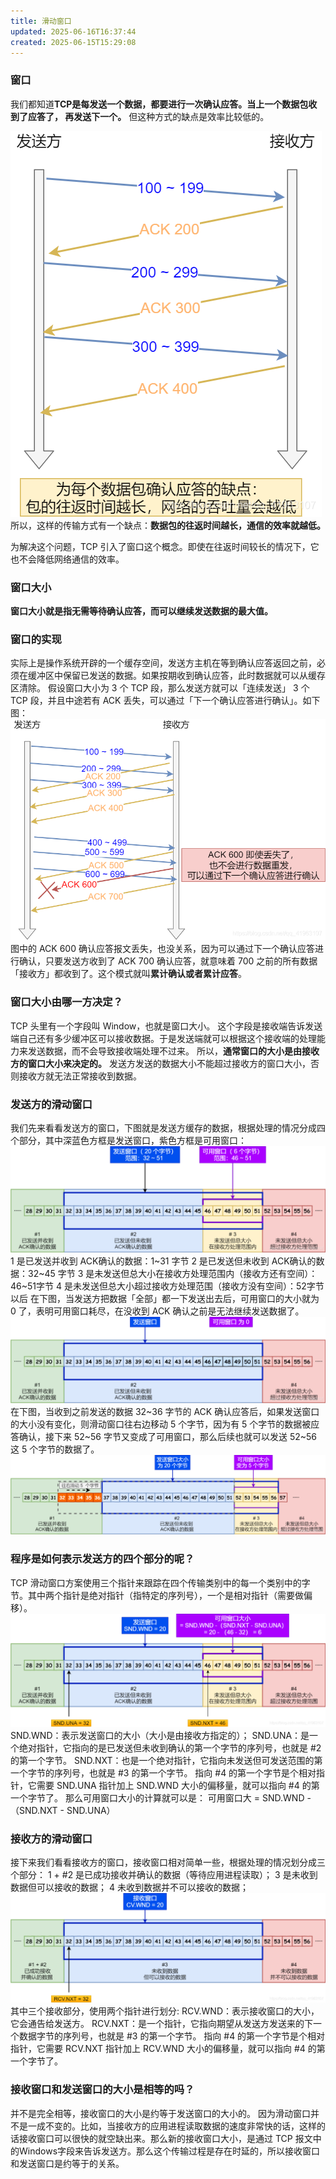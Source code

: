 ```yaml
---
title: 滑动窗口
updated: 2025-06-16T16:37:44
created: 2025-06-15T15:29:08
---
```


### 窗口
我们都知道**TCP是每发送一个数据，都要进行一次确认应答。当上一个数据包收到了应答了， 再发送下一个。**
但这种方式的缺点是效率比较低的。

![image1](../../../../resources/77c3b7fb16004c93a9fc073b2762b82f.png)
所以，这样的传输方式有一个缺点：**数据包的往返时间越长，通信的效率就越低。**

为解决这个问题，TCP 引入了窗口这个概念。即使在往返时间较长的情况下，它也不会降低网络通信的效率。
### 窗口大小
**窗口大小就是指无需等待确认应答，而可以继续发送数据的最大值。**

### 窗口的实现
实际上是操作系统开辟的一个缓存空间，发送方主机在等到确认应答返回之前，必须在缓冲区中保留已发送的数据。如果按期收到确认应答，此时数据就可以从缓存区清除。
假设窗口大小为 3 个 TCP 段，那么发送方就可以「连续发送」 3 个 TCP 段，并且中途若有 ACK 丢失，可以通过「下一个确认应答进行确认」。如下图：
![image2](../../../../resources/1239a95732a54643a7bab294195a6f5d.png)
图中的 ACK 600 确认应答报文丢失，也没关系，因为可以通过下一个确认应答进行确认，只要发送方收到了 ACK 700 确认应答，就意味着 700 之前的所有数据「接收方」都收到了。这个模式就叫**累计确认或者累计应答**。
### 窗口大小由哪一方决定？
TCP 头里有一个字段叫 Window，也就是窗口大小。
这个字段是接收端告诉发送端自己还有多少缓冲区可以接收数据。于是发送端就可以根据这个接收端的处理能力来发送数据，而不会导致接收端处理不过来。
所以，**通常窗口的大小是由接收方的窗口大小来决定的。**
发送方发送的数据大小不能超过接收方的窗口大小，否则接收方就无法正常接收到数据。
### 发送方的滑动窗口
我们先来看看发送方的窗口，下图就是发送方缓存的数据，根据处理的情况分成四个部分，其中深蓝色方框是发送窗口，紫色方框是可用窗口：
![image3](../../../../resources/d2259701c70442d4bfa3c59a9956bae3.png)
1 是已发送并收到 ACK确认的数据：1~31 字节
2 是已发送但未收到 ACK确认的数据：32~45 字节
3 是未发送但总大小在接收方处理范围内（接收方还有空间）：46~51字节
4 是未发送但总大小超过接收方处理范围（接收方没有空间）：52字节以后
在下图，当发送方把数据「全部」都一下发送出去后，可用窗口的大小就为 0 了，表明可用窗口耗尽，在没收到 ACK 确认之前是无法继续发送数据了。
![image4](../../../../resources/0930474e86324d4ba90becb7697d5978.png)
在下图，当收到之前发送的数据 32~36 字节的 ACK 确认应答后，如果发送窗口的大小没有变化，则滑动窗口往右边移动 5 个字节，因为有 5 个字节的数据被应答确认，接下来 52~56 字节又变成了可用窗口，那么后续也就可以发送 52~56 这 5 个字节的数据了。
![image5](../../../../resources/59b54aed3751462199370013d8f5b1a9.png)
### 程序是如何表示发送方的四个部分的呢？
TCP 滑动窗口方案使用三个指针来跟踪在四个传输类别中的每一个类别中的字节。其中两个指针是绝对指针（指特定的序列号），一个是相对指针（需要做偏移）。
![image6](../../../../resources/7f3d24a1af5e46ad82266fd4ba630c1f.png)
SND.WND：表示发送窗口的大小（大小是由接收方指定的）；
SND.UNA：是一个绝对指针，它指向的是已发送但未收到确认的第一个字节的序列号，也就是 \#2 的第一个字节。
SND.NXT：也是一个绝对指针，它指向未发送但可发送范围的第一个字节的序列号，也就是 \#3 的第一个字节。
指向 \#4 的第一个字节是个相对指针，它需要 SND.UNA 指针加上 SND.WND 大小的偏移量，就可以指向 \#4 的第一个字节了。
那么可用窗口大小的计算就可以是：
可用窗口大 = SND.WND -（SND.NXT - SND.UNA）
### 接收方的滑动窗口
接下来我们看看接收方的窗口，接收窗口相对简单一些，根据处理的情况划分成三个部分：
1 + \#2 是已成功接收并确认的数据（等待应用进程读取）；
3 是未收到数据但可以接收的数据；
4 未收到数据并不可以接收的数据；
![image7](../../../../resources/f3f18d1f2c524983aac76a963964e3f6.png)
其中三个接收部分，使用两个指针进行划分:
RCV.WND：表示接收窗口的大小，它会通告给发送方。
RCV.NXT：是一个指针，它指向期望从发送方发送来的下一个数据字节的序列号，也就是 \#3 的第一个字节。
指向 \#4 的第一个字节是个相对指针，它需要 RCV.NXT 指针加上 RCV.WND 大小的偏移量，就可以指向 \#4 的第一个字节了。
### 接收窗口和发送窗口的大小是相等的吗？
并不是完全相等，接收窗口的大小是约等于发送窗口的大小的。
因为滑动窗口并不是一成不变的。比如，当接收方的应用进程读取数据的速度非常快的话，这样的话接收窗口可以很快的就空缺出来。那么新的接收窗口大小，是通过 TCP 报文中的Windows字段来告诉发送方。那么这个传输过程是存在时延的，所以接收窗口和发送窗口是约等于的关系。

